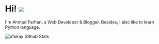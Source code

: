 # Hi! <img src="https://github.githubassets.com/images/icons/emoji/unicode/1f44b.png">

I'm Ahmad Farhan, a Web Developer & Blogger. Besides, i also like to learn Python language.

![afokay Github Stats](https://github-readme-stats.vercel.app/api?username=anuraghazra&show_icons=true&theme=radical)
